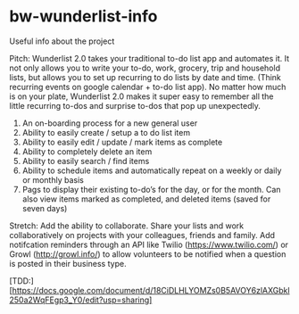# bw-wunderlist-info
Useful info about the project

Pitch: Wunderlist 2.0 takes your traditional to-do list app and automates it. It not only allows you to write your to-do, work, grocery, trip and household lists, but allows you to set up recurring to do lists by date and time. (Think recurring events on google calendar + to-do list app).  No matter how much is on your plate, Wunderlist 2.0 makes it super easy to remember all the little recurring to-dos and surprise to-dos that pop up unexpectedly.  

1. An on-boarding process for a new general user 
3. Ability to easily create / setup a to do list item
4. Ability to easily edit / update / mark items as complete
5. Ability to completely delete an item
6. Ability to easily search / find items
7. Ability to schedule items and automatically repeat on a weekly or daily or monthly basis
8. Pags  to display their existing to-do’s for the day, or for the month. Can also view items marked as completed, and deleted items (saved for seven days) 

Stretch: Add the ability to collaborate. Share your lists and work collaboratively on projects with your colleagues, friends and family.  Add notifcation reminders through an API like Twilio (https://www.twilio.com/) or Growl (http://growl.info/) to allow volunteers to be notified when a question is posted in their business type.

[TDD:][https://docs.google.com/document/d/18CiDLHLYOMZs0B5AVOY6zlAXGbkl250a2WqFEgp3_Y0/edit?usp=sharing]
